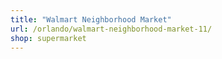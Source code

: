 ```yaml
---
title: "Walmart Neighborhood Market"
url: /orlando/walmart-neighborhood-market-11/
shop: supermarket
---
```

